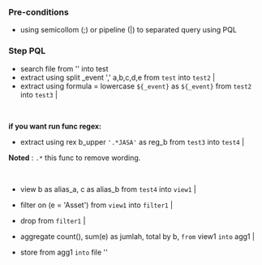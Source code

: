 ### Pre-conditions
- using semicollom (;) or pipeline (|) to separated query using PQL


### Step PQL
- search file from '' into test
- extract using split _event ',' a,b,c,d,e from `test` into `test2` |
- extract using formula = lowercase `${_event}` as `${_event}` from `test2` into `test3` |

<br>

**if you want run func regex:**
- extract using rex b_upper `'.*JASA'` as reg_b from `test3` into `test4` |

**Noted** : `.*` this func to remove wording.

<br>

- view b as alias_a, c as alias_b from `test4` into `view1` |

- filter on (e = 'Asset') from `view1` into `filter1` |

- drop from `filter1` |

- aggregate count(), 
    sum(e) as jumlah, 
    total by b,
`from` view1
`into` agg1 |

- store from agg1
    `into` file ''